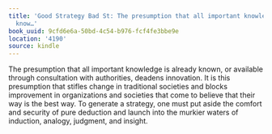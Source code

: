 ```yaml
---
title: 'Good Strategy Bad St: The presumption that all important knowledge is already
  know…'
book_uuid: 9cfd6e6a-50bd-4c54-b976-fcf4fe3bbe9e
location: '4190'
source: kindle
---
```


The presumption that all important knowledge is already known, or available through consultation with authorities, deadens innovation. It is this presumption that stifles change in traditional societies and blocks improvement in organizations and societies that come to believe that their way is the best way. To generate a strategy, one must put aside the comfort and security of pure deduction and launch into the murkier waters of induction, analogy, judgment, and insight.